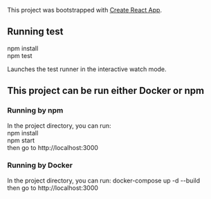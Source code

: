 This project was bootstrapped with [Create React App](https://github.com/facebook/create-react-app).

## Running test

npm install<br />
npm test<br />

Launches the test runner in the interactive watch mode.<br />


## This project can be run either Docker or npm

### Running by npm

In the project directory, you can run:<br />
npm install<br />
npm start<br />
then go to http://localhost:3000

### Running by Docker

In the project directory, you can run: docker-compose up -d --build<br />
then go to http://localhost:3000<br />


